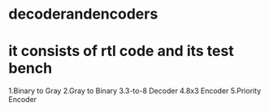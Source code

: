 # decoderandencoders
# it consists of  rtl code and its test bench
1.Binary to Gray 
2.Gray to Binary
3.3-to-8 Decoder 
4.8x3 Encoder
5.Priority Encoder